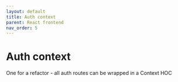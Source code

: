 ```yaml
---
layout: default
title: Auth context
parent: React frontend
nav_order: 5
---
```


# Auth context

One for a refactor - all auth routes can be wrapped in a Context HOC
